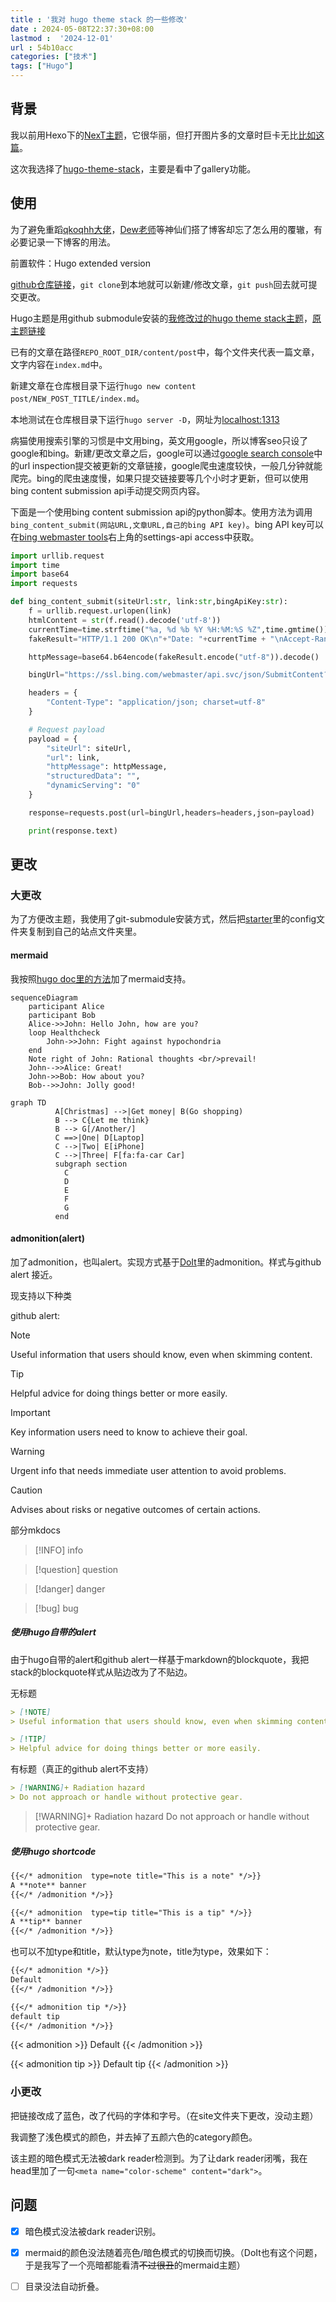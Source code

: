 ```yaml
---
title : '我对 hugo theme stack 的一些修改'
date : 2024-05-08T22:37:30+08:00
lastmod :  '2024-12-01'
url : 54b10acc
categories: ["技术"]
tags: ["Hugo"]
---
```

## 背景

我以前用Hexo下的[NexT主题](https://theme-next.js.org/)，它很华丽，但打开图片多的文章时巨卡无比[比如这篇](https://triccsr.github.io/62a2ca63/)。

这次我选择了[hugo-theme-stack](https://github.com/CaiJimmy/hugo-theme-stack)，主要是看中了gallery功能。

## 使用

为了避免重蹈[qkoqhh大佬](https://qkoqhh.github.io/)，[Dew老师](https://butterflydew.github.io/)等神仙们搭了博客却忘了怎么用的覆辙，有必要记录一下博客的用法。

前置软件：Hugo extended version

[github仓库链接](https://github.com/triccsr/triccsr.github.io)，`git clone`到本地就可以新建/修改文章，`git push`回去就可提交更改。

Hugo主题是用github submodule安装的[我修改过的hugo theme stack主题](https://github.com/triccsr/hugo-theme-stack)，[原主题链接](https://stack.jimmycai.com/)

已有的文章在路径`REPO_ROOT_DIR/content/post`中，每个文件夹代表一篇文章，文字内容在`index.md`中。

新建文章在仓库根目录下运行`hugo new content post/NEW_POST_TITLE/index.md`。

本地测试在仓库根目录下运行`hugo server -D`，网址为[localhost:1313](localhost:1313)

病猫使用搜索引擎的习惯是中文用bing，英文用google，所以博客seo只设了google和bing。新建/更改文章之后，google可以通过[google search console](https://search.google.com/search-console/about)中的url inspection提交被更新的文章链接，google爬虫速度较快，一般几分钟就能爬完。bing的爬虫速度慢，如果只提交链接要等几个小时才更新，但可以使用bing content submission api手动提交网页内容。

下面是一个使用bing content submission api的python脚本。使用方法为调用`bing_content_submit(网站URL,文章URL,自己的bing API key)`。bing API key可以在[bing webmaster tools](https://www.bing.com/webmasters/home)右上角的settings-api access中获取。

```python
import urllib.request
import time
import base64
import requests

def bing_content_submit(siteUrl:str, link:str,bingApiKey:str):
    f = urllib.request.urlopen(link)
    htmlContent = str(f.read().decode('utf-8'))
    currentTime=time.strftime("%a, %d %b %Y %H:%M:%S %Z",time.gmtime())
    fakeResult="HTTP/1.1 200 OK\n"+"Date: "+currentTime + "\nAccept-Ranges: bytes\nConnection: close\nContent-Type: text/html\n\n"+htmlContent

    httpMessage=base64.b64encode(fakeResult.encode("utf-8")).decode()

    bingUrl="https://ssl.bing.com/webmaster/api.svc/json/SubmitContent?apikey={}".format((bingApiKey))

    headers = {
        "Content-Type": "application/json; charset=utf-8"
    }

    # Request payload
    payload = {
        "siteUrl": siteUrl,
        "url": link,
        "httpMessage": httpMessage,
        "structuredData": "",
        "dynamicServing": "0"
    }

    response=requests.post(url=bingUrl,headers=headers,json=payload)

    print(response.text)
```

## 更改

### 大更改

为了方便改主题，我使用了git-submodule安装方式，然后把[starter](https://github.com/CaiJimmy/hugo-theme-stack-starter)里的config文件夹复制到自己的站点文件夹里。

#### mermaid

我按照[hugo doc里的方法](https://gohugo.io/content-management/diagrams/#mermaid-diagrams)加了mermaid支持。

```mermaid
sequenceDiagram
    participant Alice
    participant Bob
    Alice->>John: Hello John, how are you?
    loop Healthcheck
        John->>John: Fight against hypochondria
    end
    Note right of John: Rational thoughts <br/>prevail!
    John-->>Alice: Great!
    John->>Bob: How about you?
    Bob-->>John: Jolly good!
```

```mermaid
graph TD
          A[Christmas] -->|Get money| B(Go shopping)
          B --> C{Let me think}
          B --> G[/Another/]
          C ==>|One| D[Laptop]
          C -->|Two| E[iPhone]
          C -->|Three| F[fa:fa-car Car]
          subgraph section
            C
            D
            E
            F
            G
          end
```

#### admonition(alert)

加了admonition，也叫alert。实现方式基于[DoIt](https://github.com/HEIGE-PCloud/DoIt)里的admonition。样式与github alert 接近。

现支持以下种类

github alert:

> [!NOTE]
> Useful information that users should know, even when skimming content.

> [!TIP]
> Helpful advice for doing things better or more easily.

> [!IMPORTANT]
> Key information users need to know to achieve their goal.

> [!WARNING]
> Urgent info that needs immediate user attention to avoid problems.

> [!CAUTION]
> Advises about risks or negative outcomes of certain actions.

部分mkdocs

> [!INFO]
> info

> [!question]
> question

> [!danger]
> danger

> [!bug]
> bug

##### 使用hugo自带的alert

由于hugo自带的alert和github alert一样基于markdown的blockquote，我把stack的blockquote样式从贴边改为了不贴边。

无标题

```md
> [!NOTE]
> Useful information that users should know, even when skimming content.

> [!TIP]
> Helpful advice for doing things better or more easily.


```

有标题（真正的github alert不支持）

```md
> [!WARNING]+ Radiation hazard
> Do not approach or handle without protective gear.
```

> [!WARNING]+ Radiation hazard
> Do not approach or handle without protective gear.

##### 使用hugo shortcode

```md
{{</* admonition  type=note title="This is a note" */>}}
A **note** banner
{{</* /admonition */>}}

{{</* admonition  type=tip title="This is a tip" */>}}
A **tip** banner
{{</* /admonition */>}}

```

也可以不加type和title，默认type为note，title为type，效果如下：

```md
{{</* admonition */>}}
Default
{{</* /admonition */>}}

{{</* admonition tip */>}}
default tip
{{</* /admonition */>}}
```
{{< admonition >}}
Default
{{< /admonition >}}

{{< admonition tip >}}
Default tip
{{< /admonition >}}

### 小更改

把链接改成了蓝色，改了代码的字体和字号。（在site文件夹下更改，没动主题）



我调整了浅色模式的颜色，并去掉了五颜六色的category颜色。

该主题的暗色模式无法被dark reader检测到。为了让dark reader闭嘴，我在head里加了一句`<meta name="color-scheme" content="dark">`。

## 问题

- [x] 暗色模式没法被dark reader识别。

- [x] mermaid的颜色没法随着亮色/暗色模式的切换而切换。（DoIt也有这个问题，于是我写了一个亮暗都能看清~~不过很丑~~的mermaid主题）

- [ ] 目录没法自动折叠。


